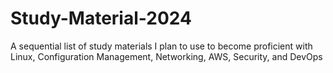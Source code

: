 # Study-Material-2024
A sequential list of study materials I plan to use to become proficient with Linux, Configuration Management, Networking, AWS, Security, and DevOps
